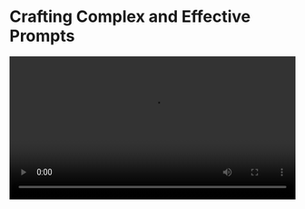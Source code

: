 # Crafting Complex and Effective Prompts

<video src="${PRIVATE_VIDEO_INTRO_1}" controls="" controlslist="nodownload nofullscreen" style="width: 100%" />

Writing effective prompts is key to challenging AI models to deeply analyse and accurately interpret visual data, avoiding simplistic responses. This section covers prompt types, areas where models may struggle, examples, and the components of a strong prompt.

## Types of Prompts

<img height="380" width="700" src="${PRIVATE_IMAGE_MOD3_1}" />

### <span style="color:#364BC9">1. Contextual Prompts:</span>&#x20;

* Questions where the image data provides a clear answer, allowing the model to respond confidently. 
* Example, "***What was the GDP growth in 2015?*** " can be directly answered using the chart. 

### <span style="color:#364BC9">2. Semi-Contextual Prompts:</span>

* These questions cannot be fully answered with the image alone and highlight missing information. &#x20;
* The model must describe the image details, clarify the limitations, and provide educated guesses or possible explanations, stating assumptions clearly.
* "***List each major event between 2012 and 2019 that could have impacted the GDP growth, and indicate whether any of these coincided with significant global events***." Now, this requires the AI to link the data with external factors, not just what's shown in the chart.&#x20;

***

## What makes an effective data interpretation prompt?

<img height="495" width="600" src="${PRIVATE_IMAGE_MOD3_2}" />

### <span style="color:#364BC9">1.  Relevance</span>

* The prompt must be directly related to the content of the image. 
* It should focus on information or analysis that is specific to what is depicted in the image, ensuring that the question can only be answered by referring to the image. 

**Good Prompt**:&#x20;

:::info
Examine the visual data provided, identify any intoxicants that are present and do not result in drug-related mortality. Then, organise your findings into a table format, specifying the name of each intoxicant and its categorisation.
:::

**Why it's good?**

The prompt directly engages with the image, asking the AI to analyse and interpret specific details related to the intoxicants depicted in the image.

**Bad Prompt:**&#x20;

:::danger
List all the intoxicants that do not cause drug-related deaths based on toxicity level and display them in a table.
:::

**Why it's bad?**

This prompt doesn't require the model to engage with the image itself and instead allows the model to pull from general knowledge, which isn’t effective for visual data interpretation training.

***

### <span style="color:#364BC9">2.  Clarity</span>

* The prompt should be clear and easy to understand, with no ambiguity. 
* It must clearly outline what information is required, making the objective of the question explicit to the reader.

**Good Prompt**:&#x20;

:::info
Analyse the historical data from 1933 to 2023 and identify the years when the federal debt was equal to or exceeded the GDP. For each of these years, calculate the federal debt amount in USD and the total GDP, then present your findings in a table with columns for 'Year,'  'Federal Debt (USD),' and 'Total GDP (USD).
:::

**Why it's good?**

The prompt specifies the exact data range, the calculations needed, and how the results should be structured, ensuring clarity. 

**Bad Prompt:**&#x20;

:::danger
Check when the debt was higher than GDP and show it in a table.
:::

**Why it's bad?**

The prompt lacks specific instructions on the time frame, what calculations are required, and how the information should be presented, making it too vague for effective analysis.

***

### <span style="color:#364BC9">3.  Advanced Reasoning</span>

* The prompt should require advanced reasoning, such as making inferences, drawing conclusions, or analyzing relationships within the image. 
*  It should not be a basic observation or a simple request for information but should challenge the reader to think critically about the image's content.

**Good Prompt**:&#x20;

:::info
Identify the top three browser families by page views in August 2016. Calculate the percentage of the global population that used each specific browser, assuming one page view per person.
:::

**Why it's good?**

The prompt requires the AI to interpret data, perform calculations, and connect browser usage with the global population—a task that requires advanced reasoning beyond simple observation.

**Bad Prompt:**&#x20;

:::danger
Show the top browsers by page views for 2016 and estimate how many people use each.
:::

**Why it's bad?**

This prompt is too simple and does not specify how the AI should make the connection between browser page views and the global population, making it insufficiently challenging.

***

### <span style="color:#364BC9">4.  Length and Detail</span>

* The prompt should be detailed and longer than 25 words, providing enough context to fully specify the required analysis or information. 
*  It should set up a scenario or question that makes the focus and scope clear. 

**Good Prompt**:&#x20;

:::info
From 1980 to 2020 which year had the highest and lowest gender gap in life expectancy at birth, provide the data in a table along with life expectancy of both genders and the total  population of Germany in that year.
:::

**Why it's good?**

The prompt is sufficiently long and complex, requiring the model to extract and compare multiple data points, perform calculations (gender gap), and present information in a detailed table.

**Bad Prompt:**&#x20;

:::danger
Find the highest and lowest gender gap in life expectancy and list the population.
:::

**Why it's bad?**

This prompt is too brief and lacks the necessary complexity. It does not provide enough detail for the model to engage in multi-step processing or present data systematically.

***

### <span style="color:#364BC9">5.  Challenge Points</span>

* Identify areas where the model may struggle (e.g., approximations, external factors) to ensure it is adequately challenged.

**Good Prompt**:&#x20;

:::info
Calculate the percentage decrease for three countries that showed the most significant reduction in road accident deaths between 2000-2010. Then, propose three potential factors that could have contributed to this reduction. Present your findings in a table format.
:::

**Why it's good?**

The prompt is structured to challenge the AI, requiring it to analyse data over a timeline, perform calculations, and contextualise the findings with relevant explanations—testing both data handling and reasoning capabilities.

**Bad Prompt:**&#x20;

:::danger
List countries with the biggest drop in road accidents and explain why.
:::

**Why it's bad?**

This version doesn’t provide enough structure or challenge points. It does not specify the period or require percentage calculations, and it’s too open-ended, which reduces the model's opportunity to demonstrate advanced analytical skills.

***

## Teaching LLMs Image Analysis: Overcoming Key Challenges with Effective Prompts

**AI models may struggle with certain aspects of image analysis:**

* **Visual Approximations**: When exact values are not labeled, models might have to approximate (e.g., estimating a bar's position between two y-axis marks).
* **Multi-step Reasoning**: Combining multiple data points or performing complex calculations can be challenging. Prompts should guide the model to reason step by step.
* **Comparisons**: Comparing trends over different periods or categories requires deep understanding, which can be difficult for models.
* **External Factors**: When prompts involve factors not shown in the image (e.g., political or global events), models may invent information. Prompts should guide models to acknowledge when information is insufficient.

***

## Prompt Example: Contextual

<img height="699" width="699" src="${PRIVATE_IMAGE_MOD3_3}" />

:::note
Identify the intoxicants in the given image that do not lead to 'drug-related mortality.' Present the findings in a table.
:::

### Why is this a good prompt?

* The user is asking specifically for intoxicants that do \_not\_ contribute to “drug-related mortality,” which means filtering out substances that do not have the corresponding color segment (associated with drug-related mortality) in the stacked bar chart.
* The model must extract each intoxicant from the chart and analyse whether the corresponding bar contains the color that signifies “drug-related mortality.” This requires structured visual parsing.&#x20;

***

## Prompt Example: Semi-Contextual

<img height="642" width="642" src="${PRIVATE_IMAGE_MOD3_4}" />

:::note
List each major event, along with the year it occurred and the corresponding dust concentrations, that took place between the first appearance of black band disease and the recorded seagrass death. Additionally, indicate whether any of these events coincided with significant climatic events?
:::

### Why is this a good prompt?

* The prompt requires identification of a time period : This requires locating both events on the timeline and extracting only the relevant occurrences in between.
* &#x20;It requires interpreting spatial relationships in images.
* The prompt asks if any of the extracted events coincided with significant climatic events. This requires recognising references to “major El Niño” which is not explicitly mentioned anywhere in the image. 

***

## Summary of a Good Prompt:

:::caution
* It is clear, detailed, and specific to the image.
* It challenges the model to think through the data, encouraging advanced reasoning and multi-step processes.
* It avoids surface-level questions and asks for deeper analysis or insight that would be difficult to provide without the image.
* It contains enough complexity that the model has to consider trends, calculations, or missing data to provide a meaningful response.

By designing prompts with these components in mind, you’ll help train AI models to better interpret complex visual data, make informed inferences, and reason through challenging scenarios.
:::